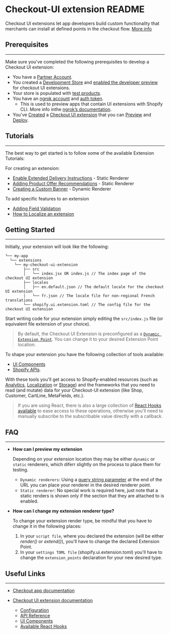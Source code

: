 # Checkout-UI extension README

Checkout UI extensions let app developers build custom functionality that merchants can install at defined points in the checkout flow. [More info](https://shopify.dev/api/checkout-extensions/checkout)


## Prerequisites
---
Make sure you've completed the following prerequisites to develop a Checkout UI extension:

* You have a [Partner Account](https://www.shopify.com/partners).
* You created a [Development Store](https://shopify.dev/apps/tools/development-stores) and [enabled the developer preview](https://shopify.dev/api/release-notes/developer-previews#previewing-new-features) for checkout UI extensions.
* Your store is populated with [test products](https://shopify.dev/apps/getting-started/create#step-4-add-and-publish-products-to-your-development-store-for-testing).
* You have an [ngrok account](https://ngrok.com/) and [auth token](https://dashboard.ngrok.com/auth/your-authtoken).
    * This is used to preview apps that contain UI extensions with Shopify CLI. More info inthe [ngrok’s documentation](https://ngrok.com/docs#config).
* You’ve [Created](https://shopify.dev/apps/checkout/custom-banners/getting-started#step-1-generate-a-new-extension) a [Checkout UI extension](https://shopify.dev/api/checkout-extensions/checkout) that you can [Preview](https://shopify.dev/apps/checkout/custom-banners/getting-started#step-2-preview-your-extension) and [Deploy](https://shopify.dev/apps/checkout/custom-banners/getting-started#step-3-deploy-the-extension).

## Tutorials
---
The best way to get started is to follow some of the available Extension Tutorials:


For creating an extension:
* [Enable Extended Delivery Instructions](https://shopify.dev/apps/checkout/delivery-instructions) - Static Renderer
* [Adding Product Offer Recommendations](https://shopify.dev/apps/checkout/product-offers) - Static Renderer
* [Creating a Custom Banner](https://shopify.dev/apps/checkout/custom-banners) - Dynamic Renderer

To add specific features to an extension
* [Adding Field Validation](https://shopify.dev/apps/checkout/validation)
* [How to Localize an extension](https://shopify.dev/apps/checkout/localize-ui-extensions)


## Getting Started
---
Initially, your extension will look like the following:

```
└── my-app
  └── extensions
    └── my-checkout-ui-extension
        ├── src
        │   └── index.jsx OR index.js // The index page of the checkout UI extension
        ├── locales
        │   ├── en.default.json // The default locale for the checkout UI extension
        │   └── fr.json // The locale file for non-regional French translations
        └── shopify.ui.extension.toml // The config file for the checkout UI extension

```

Start writing code for your extension simply editing the `src/index.js` file (or equivalent file extension of your choice).

> By default, the Checkout UI Extension is preconfigured as a [`Dynamic Extension Point`](https://shopify.dev/api/checkout-extensions/checkout#extension-points).
> You can change it to your desired Extension Point location.


To shape your extension you have the following collection of tools available:
* [UI Components](https://shopify.dev/api/checkout-extensions/checkout/components)
* [Shopify APIs](https://shopify.dev/api/checkout-extensions/checkout/extension-points/api).

With these tools you'll get access to Shopify-enabled resources (such as [Analytics](https://shopify.dev/api/checkout-extensions/checkout/extension-points/api#analytics), [Localization](https://shopify.dev/api/checkout-extensions/checkout/extension-points/api#localization) or [Storage](https://shopify.dev/api/checkout-extensions/checkout/extension-points/api#storage)) and the frameworks that you need to read (and mutate) data for your Checkout-UI extension (like Shop, Customer, CartLine, MetaFields, etc.).

> If you are using React, there is also a large collection of [React Hooks available](https://shopify.dev/api/checkout-extensions/checkout/extension-points/api#react-hooks) to ease access to these operations, otherwise you'll need to manually subscribe to the subscribable value directly with a callback.

## FAQ
---
* **How can I preview my extension**

    Depending on your extension location they may be either `dynamic` or `static` renderers, which diferr slightly on the process to place them for testing.
    - `Dynamic renderers`: Using a [query string parameter](https://shopify.dev/apps/checkout/test-ui-extensions#dynamic-extension-points) at the end of the URL you can place your renderer in the desired renderer point.
    - `Static renderer`: No special work is required here, just note that a static renders is shown only if the section that they are attached to is enabled.

* **How can I change my extension renderer type?**

    To change your extension render type, be mindful that you have to change it in the following places:
    1. In your `script file`, where you declared the extension (will be either _render()_ or _extend()_), you'll have to change the declared Extension Point.
    2. In your `settings TOML file` (shopify.ui.extension.toml) you'll have to change the `extension_points` declaration for your new desired type.

## Useful Links
---

- [Checkout app documentation](https://shopify.dev/apps/checkout)

- [Checkout UI extension documentation](https://shopify.dev/api/checkout-extensions)
  - [Configuration](https://shopify.dev/api/checkout-extensions/checkout/configuration)
  - [API Reference](https://shopify.dev/api/checkout-extensions/checkout/extension-points/api)
  - [UI Components](https://shopify.dev/api/checkout-extensions/checkout/components)
  - [Available React Hooks](https://shopify.dev/api/checkout-extensions/checkout/extension-points/api#react-hooks)
